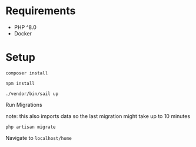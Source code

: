 # Requirements

- PHP ^8.0
- Docker

# Setup

`composer install`

`npm install`

`./vendor/bin/sail up`

Run Migrations 

note: this also imports data so the last migration might take up to 10 minutes

`php artisan migrate`

Navigate to
`localhost/home`